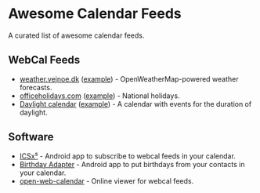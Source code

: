# Awesome Calendar Feeds

A curated list of awesome calendar feeds.

## WebCal Feeds

- [weather.vejnoe.dk](https://weather.vejnoe.dk/) ([example](https://open-web-calendar.herokuapp.com/calendar.html?url=http%3A%2F%2Fweather.vejnoe.dk%2Fcal%2Fweather-cal.php%3Fcity%3DSydney%26units%3Dmetric%26temperature%3Dday-night)) - OpenWeatherMap-powered weather forecasts.
- [officeholidays.com](https://www.officeholidays.com/) ([example](https://open-web-calendar.herokuapp.com/calendar.html?url=https%3A%2F%2Fwww.officeholidays.com%2Fics-clean%2Faustralia%2Fnew-south-wales)) - National holidays.
- [Daylight calendar](https://gearside.com/google-daylight-calendar/) ([example](https://open-web-calendar.herokuapp.com/calendar.html?url=https%3A%2F%2Fgearside.com%2Fcalendars%2Fdaylight.php%3Flat%3D-33.86%26lng%3D151.21%26gmt%3D10%26z%3D96)) - A calendar with events for the duration of daylight.

## Software

- [ICSx⁵](https://icsx5.bitfire.at/) - Android app to subscribe to webcal feeds in your calendar.
- [Birthday Adapter](https://f-droid.org/en/packages/org.birthdayadapter/) - Android app to put birthdays from your contacts in your calendar.
- [open-web-calendar](https://open-web-calendar.herokuapp.com/) - Online viewer for webcal feeds.
